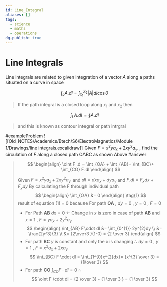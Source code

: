 ```yaml
---
id: Line_Integral
aliases: []
tags:
  - science
  - maths
  - operations
dg-publish: true
---
```

# Line Integrals
Line integrals are related to given integration of a vector $A$ along a paths situated on a curve in space

$$
\int_L A.dl = \int_{x_1}^{x_2} \left| A \right| dl \cos \theta
$$

> If the path integral is a closed loop along $x_1$ and $x_2$ then

$$
\int_L A.dl = \oint A.dl
$$
>and this is known as contour integral or path intrgral

#exampleProblem 
![[Old_NOTES/Academics/Btech/S6/ElectroMagnetics/Module 1/Drawings/line integrals.excalidraw]]
Given $F = x^2ya_x + 2xy^2 a_{y^,}$ , find the circulation of $F$ along a closed path OABC as shown Above
#answer

>$$
\begin{align}
\oint F .d = \int_{OA} + \int_{AB}+ \int_{BC}+ \int_{CO} F.dl
\end{align}
>$$
>
>Given $F = x^2ya_x + 2xy^2 a_{y^,}$ and $dl = dxa_{x}+ dya_{y}$ 
>and $F.dl = F_xdx+ F_ydy$ 
>By calculating the F through individual path
>$$
\begin{align}
 \int_{OA} &= 0
\end{align} \tag{1}
>$$
> result of equation $(1)$ = 0 because For path **OA** , $dy = 0$ , $y =0$ , $F=0$
>- For Path **AB** $dx = 0$ <- Change in $x$ is zero in case of path **AB** and $x=1$ , $F=ya_{x}+ 2y^2a_y$ 
>$$
\begin{align}
 \int_{AB} F\cdot dl &= \int_{0^{1}} 2y^{2}dy \\
 &= \frac{2y^3}{3} \\
 &= {2\over3 }(1-0) = {2 \over 3}
\end{align}
>$$
>- For path **BC** $y$ is constant and only the $x$ is changing 
> $\therefore$ $dy =0$ , $y=1$ , $F=x^2a_{x}+ 2xa_y$
>$$
\int_{BC} F \cdot dl = \int_{1^{0}x^{2}dx}= {x^{3} \over 3} = {1\over 3}
>$$
> - For path **CO** $\int_{CO} F \cdot dl = 0$ 
> $\therefore$
>$$
\oint F \cdot dl = {2 \over 3} - {1 \over 3 } = {1 \over 3}
>$$